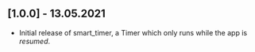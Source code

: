 ## [1.0.0] - 13.05.2021

* Initial release of smart_timer, a Timer which only runs while the app is _resumed_.
